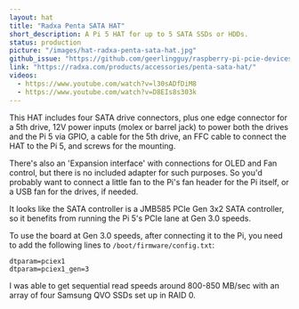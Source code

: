```yaml
---
layout: hat
title: "Radxa Penta SATA HAT"
short_description: A Pi 5 HAT for up to 5 SATA SSDs or HDDs.
status: production
picture: "/images/hat-radxa-penta-sata-hat.jpg"
github_issue: "https://github.com/geerlingguy/raspberry-pi-pcie-devices/issues/615"
link: "https://radxa.com/products/accessories/penta-sata-hat/"
videos:
  - https://www.youtube.com/watch?v=l30sADfDiM8
  - https://www.youtube.com/watch?v=D8EIs8s303k
---
```

This HAT includes four SATA drive connectors, plus one edge connector for a 5th drive, 12V power inputs (molex or barrel jack) to power both the drives and the Pi 5 via GPIO, a cable for the 5th drive, an FFC cable to connect the HAT to the Pi 5, and screws for the mounting.

There's also an 'Expansion interface' with connections for OLED and Fan control, but there is no included adapter for such purposes. So you'd probably want to connect a little fan to the Pi's fan header for the Pi itself, or a USB fan for the drives, if needed.

It looks like the SATA controller is a JMB585 PCIe Gen 3x2 SATA controller, so it benefits from running the Pi 5's PCIe lane at Gen 3.0 speeds.

To use the board at Gen 3.0 speeds, after connecting it to the Pi, you need to add the following lines to `/boot/firmware/config.txt`:

```
dtparam=pciex1
dtparam=pciex1_gen=3
```

I was able to get sequential read speeds around 800-850 MB/sec with an array of four Samsung QVO SSDs set up in RAID 0.
